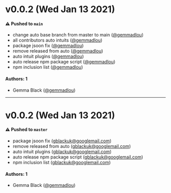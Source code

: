 # v0.0.2 (Wed Jan 13 2021)

#### ⚠️ Pushed to `main`

- change auto base branch from master to main ([@gemmadlou](https://github.com/gemmadlou))
- all contributors auto intuits ([@gemmadlou](https://github.com/gemmadlou))
- package jsoon fix ([@gemmadlou](https://github.com/gemmadlou))
- remove released from auto ([@gemmadlou](https://github.com/gemmadlou))
- auto intuit plugins ([@gemmadlou](https://github.com/gemmadlou))
- auto release npm package script ([@gemmadlou](https://github.com/gemmadlou))
- npm inclusion list ([@gemmadlou](https://github.com/gemmadlou))

#### Authors: 1

- Gemma Black ([@gemmadlou](https://github.com/gemmadlou))

---

# v0.0.2 (Wed Jan 13 2021)

#### ⚠️ Pushed to `master`

- package jsoon fix (gblackuk@googlemail.com)
- remove released from auto (gblackuk@googlemail.com)
- auto intuit plugins (gblackuk@googlemail.com)
- auto release npm package script (gblackuk@googlemail.com)
- npm inclusion list (gblackuk@googlemail.com)

#### Authors: 1

- Gemma Black ([@gemmadlou](https://github.com/gemmadlou))
